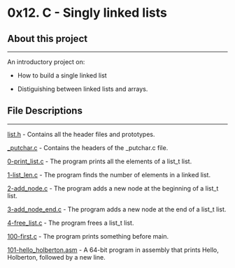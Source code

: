 # 0x12. C - Singly linked lists

## About this project

---

An introductory project on:

- How to build a single linked list

* Distiguishing between linked lists and arrays.

## File Descriptions

---

[list.h](https://github.com/SteveMuiyuro/alx-low_level_programming/blob/master/0x12-singly_linked_lists/0-print_list.c "lists.h") - Contains all the header files and prototypes.

[\_putchar.c](https://github.com/SteveMuiyuro/alx-low_level_programming/blob/master/0x12-singly_linked_lists/_putchar "_putchar.h") - Contains the headers of the \_putchar.c file.

[0-print_list.c](https://github.com/SteveMuiyuro/alx-low_level_programming/blob/master/0x12-singly_linked_lists/0-print_list.c) - The program prints all the elements of a list_t list.

[1-list_len.c](https://github.com/SteveMuiyuro/alx-low_level_programming/blob/master/0x12-singly_linked_lists/1-list_len.c) - The program finds the number of elements in a linked list.

[2-add_node.c](https://github.com/SteveMuiyuro/alx-low_level_programming/blob/master/0x12-singly_linked_lists/2-add_node.c) - The program adds a new node at the beginning of a list_t list.

[3-add_node_end.c](https://github.com/SteveMuiyuro/alx-low_level_programming/blob/master/0x12-singly_linked_lists/3-add_node_end.c) - The program adds a new node at the end of a list_t list.

[4-free_list.c](https://github.com/SteveMuiyuro/alx-low_level_programming/blob/master/0x12-singly_linked_lists/4-free_list.c) - The program frees a list_t list.

[100-first.c](https://github.com/SteveMuiyuro/alx-low_level_programming/blob/master/0x12-singly_linked_lists/100-first.c) - The program prints something before main.

[101-hello_holberton.asm](https://github.com/SteveMuiyuro/alx-low_level_programming/blob/master/0x12-singly_linked_lists/101-hello_holberton.asm) - A 64-bit program in assembly that prints Hello, Holberton, followed by a new line.
